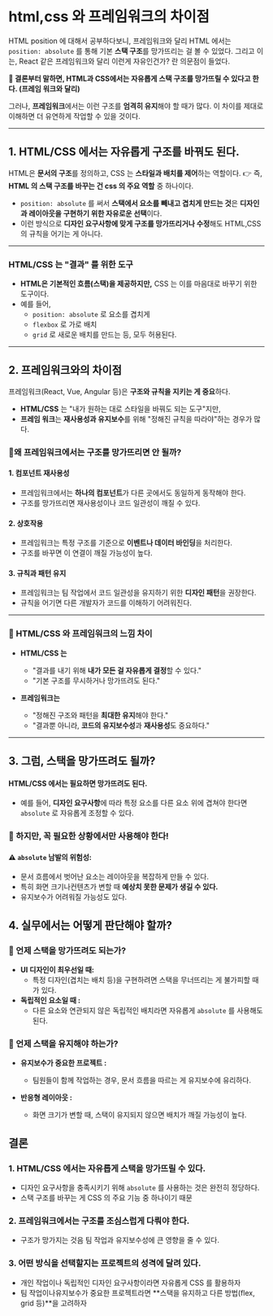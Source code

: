 html,css 와 프레임워크의 차이점
===
HTML position 에 대해서 공부하다보니, 프레임워크와 달리 HTML 에서는 `position: absolute` 를 통해 기본 **스택 구조**를 망가뜨리는 걸 볼 수 있었다. 그리고 이는, React 같은 프레임워크와 달리 이런게 자유인건가? 란 의문점이 들었다.

**💭 결론부터 말하면, HTML과 CSS에서는 자유롭게 스택 구조를 망가뜨릴 수 있다고 한다. (프레임 워크와 달리)**

그러나, **프레임워크**에서는 이런 구조를 **엄격히 유지**해야 할 때가 많다. 이 차이를 제대로 이해하면 더 유연하게 작업할 수 있을 것이다.

---

## 1. HTML/CSS 에서는 자유롭게 구조를 바꿔도 된다.
HTML은 **문서의 구조**를 정의하고, CSS 는 **스타일과 배치를 제어**하는 역할이다. 
👉 즉, **HTML 의 스택 구조를 바꾸는 건 css 의 주요 역할** 중 하나이다. 
- `position: absolute` 를 써서 **스택에서 요소를 빼내고 겹치게 만드는 것**은 **디자인과 레이아웃을 구현하기 위한 자유로운 선택**이다.
- 이런 방식으로 **디자인 요구사항에 맞게 구조를 망가뜨리거나 수정**해도 HTML,CSS 의 규칙을 어기는 게 아니다.

---

### HTML/CSS 는 "결과" 를 위한 도구
- **HTML은 기본적인 흐름(스택)을 제공하지만,** CSS 는 이를 마음대로 바꾸기 위한 도구이다. 
- 예를 들어, 
    - `position: absolute` 로 요소를 겹치게
    - `flexbox` 로 가로 배치
    - `grid` 로 새로운 배치를 만드는 등, 모두 허용된다.

---

## 2. 프레임워크와의 차이점
프레임워크(React, Vue, Angular 등)은 **구조와 규칙을 지키는 게 중요**하다.
- **HTML/CSS** 는 "내가 원하는 대로 스타일을 바꿔도 되는 도구"지만,
- **프레임 워크**는 **재사용성과 유지보수**를 위해 "정해진 규칙을 따라야"하는 경우가 많다.

### 📌왜 프레임워크에서는 구조를 망가뜨리면 안 될까?

#### 1. 컴포넌트 재사용성
- 프레임워크에서는 **하나의 컴포넌트**가 다른 곳에서도 동일하게 동작해야 한다.
- 구조를 망가뜨리면 재사용성이나 코드 일관성이 깨질 수 있다. 

#### 2. 상호작용
- 프레임워크는 특정 구조를 기준으로 **이벤트나 데이터 바인딩**을 처리한다.
- 구조를 바꾸면 이 연결이 깨질 가능성이 높다.

#### 3. 규칙과 패턴 유지
- 프레임워크는 팀 작업에서 코드 일관성을 유지하기 위한 **디자인 패턴**을 권장한다.
- 규칙을 어기면 다른 개발자가 코드를 이해하기 어려워진다.

---

### 📌 HTML/CSS 와 프레임워크의 느낌 차이

- **HTML/CSS 는**
    - "결과를 내기 위해 **내가 모든 걸 자유롭게 결정**할 수 있다."
    - "기본 구조를 무시하거나 망가뜨려도 된다."

- **프레임워크는**
    - "정해진 구조와 패턴을 **최대한 유지**해야 한다."
    - "결과뿐 아니라, **코드의 유지보수성**과 **재사용성**도 중요하다."


---

## 3. 그럼, 스택을 망가뜨려도 될까?

#### HTML/CSS 에서는 필요하면 망가뜨려도 된다.
- 예를 들어, **디자인 요구사항**에 따라 특정 요소를 다른 요소 위에 겹쳐야 한다면 `absolute` 로 자유롭게 조정할 수 있다.

### 📌 하지만, 꼭 필요한 상황에서만 사용해야 한다!

#### ⚠️ `absolute` 남발의 위험성:
- 문서 흐름에서 벗어난 요소는 레이아웃을 복잡하게 만들 수 있다. 
- 특히 화면 크기나컨텐츠가 변할 때 **예상치 못한 문제가 생길 수 있다.**
- 유지보수가 어려워질 가능성도 있다.

## 4. 실무에서는 어떻게 판단해야 할까?

### 📌 언제 스택을 망가뜨려도 되는가?

- **UI 디자인이 최우선일 때:**
    - 특정 디자인(겹치는 배치 등)을 구현하려면 스택을 무너뜨리는 게 불가피할 때가 있다.
- **독립적인 요소일 때 :**
    - 다른 요소와 연관되지 않은 독립적인 배치라면 자유롭게 `absolute` 를 사용해도 된다.

### 📌 언제 스택을 유지해야 하는가?
- **유지보수가 중요한 프로젝트 :**
    - 팀원들이 함께 작업하는 경우, 문서 흐름을 따르는 게 유지보수에 유리하다.

- **반응형 레이아웃 :**
    - 화면 크기가 변할 때, 스택이 유지되지 않으면 배치가 깨질 가능성이 높다.

## 결론

### 1. HTML/CSS 에서는 자유롭게 스택을 망가뜨릴 수 있다.
- 디자인 요구사항을 충족시키기 위해 `absolute` 를 사용하는 것은 완전히 정당하다.
- 스택 구조를 바꾸는 게 CSS 의 주요 기능 중 하나이기 때문

### 2. 프레임워크에서는 구조를 조심스럽게 다뤄야 한다.
- 구조가 망가지는 것음 팀 작업과 유지보수성에 큰 영향을 줄 수 있다.

### 3. 어떤 방식을 선택할지는 프로젝트의 성격에 달려 있다.
- 개인 작업이나 독립적인 디자인 요구사항이라면 자유롭게 CSS 를 활용하자
- 팀 작업이나유지보수가 중요한 프로젝트라면 **스택을 유지하고 다른 방법(flex, grid 등)**을 고려하자